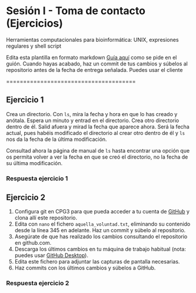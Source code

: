 # Sesión I - Toma de contacto (Ejercicios)

Herramientas computacionales para bioinformática: UNIX, expresiones regulares y shell script

Edita esta plantilla en formato markdown [Guía aquí](https://guides.github.com/features/mastering-markdown/) como se pide en el guión. 
Cuando hayas acabado, haz un commit de tus cambios y súbelos al repositorio antes de la fecha de entrega señalada. 
Puedes usar el cliente 

======================================


## Ejercicio 1
    
Crea un directorio. Con `ls`, mira la fecha y hora en que lo has creado y anótala. Espera un minuto y entrad en el directorio. Crea otro directorio dentro de él. Salid afuera y mirad la fecha que aparece ahora. Será la fecha actual, pues habéis modificado el directorio al crear otro dentro de él y `ls` nos da la fecha de la última modificación.  
      
Consultad ahora la página de manual de `ls` hasta encontrar una opción que os permita volver a ver la fecha en que se creó el directorio, no la fecha de su última modificación. 

### Respuesta ejercicio 1



## Ejercicio 2

1. Configura git en CPG3 para que pueda acceder a tu cuenta de [GitHub](https://docs.github.com/en/github/authenticating-to-github/adding-a-new-ssh-key-to-your-github-account) y clona allí este repositorio.
2. Edita con `nano` el fichero `aquella_voluntad.txt`, eliminando su contenido desde la línea 345 en adelante. Haz un commit y súbelo al repositorio.
3. Asegúrate de que has realizado los cambios consultando el repositorio en github.com.
4. Descarga los últimos cambios en tu máquina de trabajo habitual (nota: puedes usar [GitHub Desktop](https://desktop.github.com/)).
5. Edita este fichero para adjuntar las capturas de pantalla necesarias. 
6. Haz commits con los últimos cambios y súbelos a GitHub. 

### Respuesta ejercicio 2